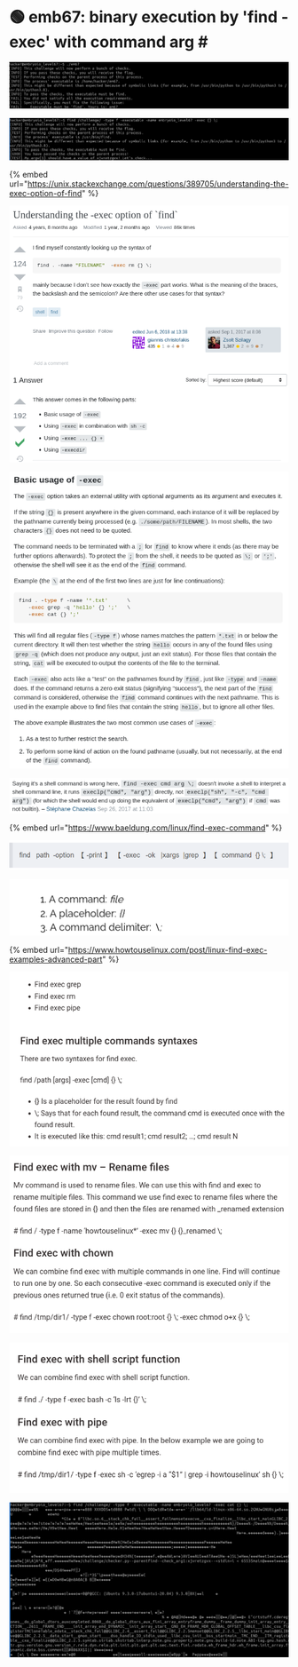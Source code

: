 # 🟢 emb67: binary execution by 'find -exec' with command arg \#

![Run a test binary shows that I need to execute 'find'](<../../.gitbook/assets/image (179) (1).png>)

![Meaning I should give an argument to find process.](<../../.gitbook/assets/image (136).png>)

{% embed url="https://unix.stackexchange.com/questions/389705/understanding-the-exec-option-of-find" %}

![](<../../.gitbook/assets/image (59) (1) (1) (1).png>)

![](<../../.gitbook/assets/image (37).png>)

![](<../../.gitbook/assets/image (215) (1) (1).png>)

{% embed url="https://www.baeldung.com/linux/find-exec-command" %}

![](<../../.gitbook/assets/image (112).png>)



![](<../../.gitbook/assets/image (76) (1).png>)

{% embed url="https://www.howtouselinux.com/post/linux-find-exec-examples-advanced-part" %}

![find part and -exec part are divided.](<../../.gitbook/assets/image (22).png>)

![](<../../.gitbook/assets/image (189).png>)

![](<../../.gitbook/assets/image (185) (1).png>)



![it means found file is being executed with the provided process after -exec](<../../.gitbook/assets/image (38).png>)

